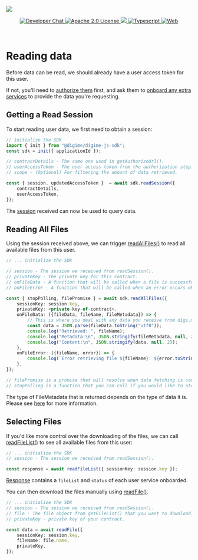 ![](https://securedownloads.digi.me/partners/digime/SDKReadmeBanner.png)
<p align="center">
    <a href="https://developers.digi.me/slack/join">
        <img src="https://img.shields.io/badge/chat-slack-blueviolet.svg" alt="Developer Chat">
    </a>
    <a href="LICENSE">
        <img src="https://img.shields.io/badge/license-apache 2.0-blue.svg" alt="Apache 2.0 License">
    </a>
    <a href="#">
    	<img src="https://img.shields.io/badge/build-passing-brightgreen.svg">
    </a>
    <a href="https://www.typescriptlang.org/">
        <img src="https://img.shields.io/badge/language-typescript-ff69b4.svg" alt="Typescript">
    </a>
    <a href="https://developers.digi.me/">
        <img src="https://img.shields.io/badge/web-digi.me-red.svg" alt="Web">
    </a>
</p>

<br>

# Reading data

Before data can be read, we should already have a user access token for this user.

If not, you'll need to [authorize them](./authorize.html) first, and ask them to [onboard any extra services](./onboard.html) to provide the data you're requesting.


## Getting a Read Session
To start reading user data, we first need to obtain a session:

```typescript
// initialize the SDK
import { init } from "@digime/digime-js-sdk";
const sdk = init({ applicationId });

// contractDetails - The same one used in getAuthorizeUrl().
// userAccessToken - The user access token from the authorization step.
// scope - (Optional) For filtering the amount of data retrieved.

const { session, updatedAccessToken }  = await sdk.readSession({
    contractDetails,
    userAccessToken,
});
```

The [session](../../interfaces/types.session.html) received can now be used to query data.

## Reading All Files
Using the session received above, we can trigger [readAllFiles()](../../interfaces/sdk.digimesdk.html#readallfiles) to read all available files from this user.

```typescript
// ... initialize the SDK

// session - The session we received from readSession().
// privateKey - The private key for this contract.
// onFileData - A function that will be called when a file is successfully downloaded.
// onFileError - A function that will be called when an error occurs when downloading a file.

const { stopPolling, filePromise } = await sdk.readAllFiles({
    sessionKey: session.key,
    privateKey: <private-key-of-contract>,
    onFileData: ({fileData, fileName, fileMetadata}) => {
        // This is where you deal with any data you receive from digi.me,
        const data = JSON.parse(fileData.toString("utf8"));
        console.log("Retrieved: ", fileName);
        console.log("Metadata:\n", JSON.stringify(fileMetadata, null, 2));
        console.log("Content:\n", JSON.stringify(data, null, 2));
    },
    onFileError: ({fileName, error}) => {
        console.log(`Error retrieving file ${fileName}: ${error.toString()}`);
    },
});

// filePromise is a promise that will resolve when data fetching is complete.
// stopPolling is a function that you can call if you would like to stop the process when it's still running.
```
The type of FileMetadata that is returned depends on the type of data it is. Please see [here](./read/file-meta.html) for more information.

## Selecting Files
If you'd like more control over the downloading of the files, we can call [readFileList()](../../interfaces/sdk.digimesdk.html#readallfiles) to see all available files from this user:

```typescript
// ... initialize the SDK
// session - The session we received from readSession().

const response = await readFileList({ sessionKey: session.key });
```

[Response](../../interfaces/types.readfilelistresponse.html) contains a `fileList` and `status` of each user service onboarded.

You can then download the files manually using [readFile()](../../interfaces/sdk.digimesdk.html#readfile).

```typescript
// ... initialize the SDK
// session - The session we received from readSession().
// file - The file object from getFileList() that you want to download.
// privateKey - private key of your contract.

const data = await readFile({
    sessionKey: session.key,
    fileName: file.name,
    privateKey,
});
```
